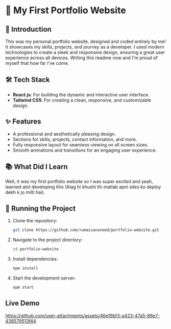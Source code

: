 # 🌟 My First Portfolio Website  

## 📝 Introduction  
This was my personal portfolio website, designed and coded entirely by me! It showcases my skills, projects, and journey as a developer. I used modern technologies to create a sleek and responsive design, ensuring a great user experience across all devices. Writing this readme now and I'm proud of myself that how far I've come. 

## 🛠️ Tech Stack  
- **React.js**: For building the dynamic and interactive user interface.  
- **Tailwind CSS**: For creating a clean, responsive, and customizable design.  

## ✨ Features  
- A professional and aesthetically pleasing design.  
- Sections for skills, projects, contact information, and more.  
- Fully responsive layout for seamless viewing on all screen sizes.  
- Smooth animations and transitions for an engaging user experience.  

## 📚 What Did I Learn  
Well, it was my first portfolio website so I was super excited and yeah, learned alot developing this (Alag hi khushi thi matlab apni sites ko deploy dekh k jo milti hai). 

## 🏃 Running the Project  
1. Clone the repository:  
   ```bash  
   git clone https://github.com/rumaisanaveed/portfolio-website.git  
   ```  
2. Navigate to the project directory:  
   ```bash  
   cd portfolio-website  
   ```  
3. Install dependencies:  
   ```bash  
   npm install  
   ```  
4. Start the development server:  
   ```bash  
   npm start  
   ```  

## Live Demo 

https://github.com/user-attachments/assets/46e19bf3-a423-47a5-86e7-438579513f44
